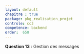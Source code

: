 ```yaml
---
layout: default
chapitre : true
package: pkg_realisation_projet
controle: cc3
competence: backend
order:  650
---
```



<!-- TODO backend-3 : gestion des messages -->

**Question 13** :  Gestion des messages